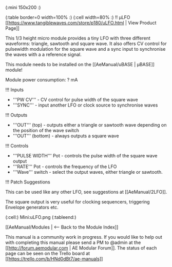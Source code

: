 (:mini 150x200 :)

(:table border=0 width=100% :)
(:cell width=80% :) 
!! µLFO
[[https://www.tangiblewaves.com/store/p180/uLFO.html  | View Product Page]]

This 1/3 height micro module provides a tiny LFO with three different waveforms: triangle, sawtooth and square wave. It also offers CV control for pulsewidth modulation for the square wave and a sync input to synchronise the waves with a a reference signal.

This module needs to be installed on the [[AeManual/uBASE | µBASE]] module!

Module power consumption: ? mA

!!! Inputs

* '''PW CV''' - CV control for pulse width of the square wave
* '''SYNC''' - input another LFO or clock source to synchronise waves

!!! Outputs

* '''OUT''' (top) - outputs either a triangle or sawtooth wave depending on the position of the wave switch
* '''OUT''' (bottom) - always outputs a square wave

!!! Controls

* '''PULSE WIDTH''' Pot - controls the pulse width of the square wave output
* '''RATE''' Pot - controls the frequency of the LFO
* '''Wave''' switch - select the output waves, either triangle or sawtooth.

!!! Patch Suggestions

This can be used like any other LFO, see suggestions at [[AeManual/2LFO]].

The square output is very useful for clocking sequencers, triggering Envelope generators etc.

(:cell:) Mini:uLFO.png
(:tableend:)

[[AeManual/Modules | <-- Back to the Module Index]]

This manual is a community work in progress. If you would like to help out with completing this manual please send a PM to @admin at the [[http://forum.aemodular.com | AE Modular Forum]].  The status of each page can be seen on the Trello board at [[https://trello.com/b/HNd0dBt7/ae-manuals]]